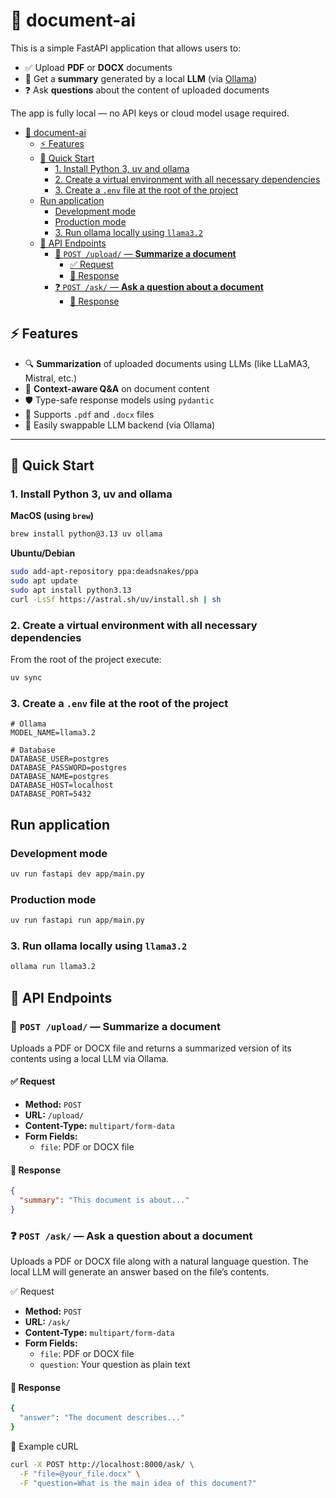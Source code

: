 # 📄 document-ai

This is a simple FastAPI application that allows users to:

- ✅ Upload **PDF** or **DOCX** documents
- 🧠 Get a **summary** generated by a local **LLM** (via [Ollama](https://ollama.com/))
- ❓ Ask **questions** about the content of uploaded documents

The app is fully local — no API keys or cloud model usage required.

<!-- TOC -->
* [📄 document-ai](#-document-ai)
  * [⚡ Features](#-features)
  * [🚀 Quick Start](#-quick-start)
    * [1. Install Python 3, uv and ollama](#1-install-python-3-uv-and-ollama)
    * [2. Create a virtual environment with all necessary dependencies](#2-create-a-virtual-environment-with-all-necessary-dependencies)
    * [3. Create a `.env` file at the root of the project](#3-create-a-env-file-at-the-root-of-the-project)
  * [Run application](#run-application)
    * [Development mode](#development-mode)
    * [Production mode](#production-mode)
    * [3. Run ollama locally using `llama3.2`](#3-run-ollama-locally-using-llama32)
  * [🔌 API Endpoints](#-api-endpoints)
    * [📄 `POST /upload/` — **Summarize a document**](#-post-upload--summarize-a-document)
      * [✅ Request](#-request)
      * [🤖 Response](#-response)
    * [❓ `POST /ask/` — **Ask a question about a document**](#-post-ask--ask-a-question-about-a-document)
      * [🤖 Response](#-response-1)
<!-- TOC -->

## ⚡ Features

- 🔍 **Summarization** of uploaded documents using LLMs (like LLaMA3, Mistral, etc.)
- 🤖 **Context-aware Q&A** on document content
- 🛡️ Type-safe response models using `pydantic`
- 📂 Supports `.pdf` and `.docx` files
- 🔧 Easily swappable LLM backend (via Ollama)

---

## 🚀 Quick Start

### 1. Install Python 3, uv and ollama

**MacOS (using `brew`)**

```bash
brew install python@3.13 uv ollama
```

**Ubuntu/Debian**

```bash
sudo add-apt-repository ppa:deadsnakes/ppa
sudo apt update
sudo apt install python3.13
curl -LsSf https://astral.sh/uv/install.sh | sh
```

### 2. Create a virtual environment with all necessary dependencies

From the root of the project execute:

```bash
uv sync
```

### 3. Create a `.env` file at the root of the project

```dotenv
# Ollama
MODEL_NAME=llama3.2

# Database
DATABASE_USER=postgres
DATABASE_PASSWORD=postgres
DATABASE_NAME=postgres
DATABASE_HOST=localhost
DATABASE_PORT=5432
```

## Run application

### Development mode

```bash
uv run fastapi dev app/main.py
```

### Production mode

```bash
uv run fastapi run app/main.py
```

### 3. Run ollama locally using `llama3.2`

```bash
ollama run llama3.2
```

## 🔌 API Endpoints

### 📄 `POST /upload/` — **Summarize a document**

Uploads a PDF or DOCX file and returns a summarized version of its contents using a local LLM via Ollama.

#### ✅ Request

- **Method:** `POST`
- **URL:** `/upload/`
- **Content-Type:** `multipart/form-data`
- **Form Fields:**
    - `file`: PDF or DOCX file

#### 🤖 Response

```json
{
  "summary": "This document is about..."
}
```

### ❓ `POST /ask/` — **Ask a question about a document**

Uploads a PDF or DOCX file along with a natural language question. The local LLM will generate an answer based on the
file’s contents.

✅ Request

- **Method:** `POST`
- **URL:** `/ask/`
- **Content-Type:** `multipart/form-data`
- **Form Fields:**
    - `file`: PDF or DOCX file
    - `question`: Your question as plain text

#### 🤖 Response

```bash
{
  "answer": "The document describes..."
}
```

🧪 Example cURL

```bash
curl -X POST http://localhost:8000/ask/ \
  -F "file=@your_file.docx" \
  -F "question=What is the main idea of this document?"
```
